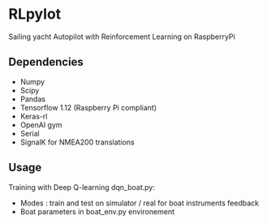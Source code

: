# RLpylot
Sailing yacht Autopilot with Reinforcement Learning on RaspberryPi

## Dependencies
- Numpy
- Scipy
- Pandas
- Tensorflow 1.12 (Raspberry Pi compliant)
- Keras-rl
- OpenAI gym 
- Serial
- SignalK for NMEA200 translations

## Usage

Training with Deep Q-learning dqn_boat.py:
- Modes : train and test on simulator / real for boat instruments feedback
- Boat parameters in boat_env.py environement

